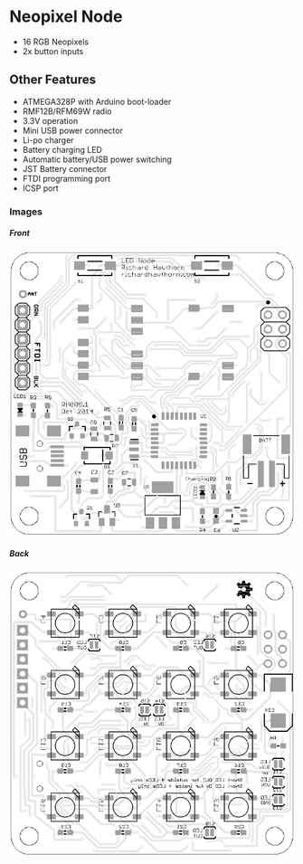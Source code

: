 # Neopixel Node

- 16 RGB Neopixels
- 2x button inputs

## Other Features

- ATMEGA328P with Arduino boot-loader
- RMF12B/RFM69W radio
- 3.3V operation
- Mini USB power connector
- Li-po charger
- Battery charging LED
- Automatic battery/USB power switching
- JST Battery connector
- FTDI programming port
- ICSP port

### Images

##### Front
<img src="https://raw.githubusercontent.com/richardhawthorn/Sensor-Network-PCBs/master/Neopixel%20Node/images/pcb_front.png">

##### Back
<img src="https://raw.githubusercontent.com/richardhawthorn/Sensor-Network-PCBs/master/Neopixel%20Node/images/pcb_back.png">
